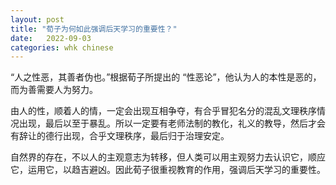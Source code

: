 ```yaml
---
layout: post
title: "荀子为何如此强调后天学习的重要性？"
date:   2022-09-03
categories: whk chinese
---
```


“人之性恶，其善者伪也。”根据荀子所提出的 “性恶论”，他认为人的本性是恶的，而为善需要人为努力。

由人的性，顺着人的情，一定会出现互相争夺，有合乎冒犯名分的混乱文理秩序情况出现，最后以至于暴乱。所以一定要有老师法制的教化，礼义的教导，然后才会有辞让的德行出现，合乎文理秩序，最后归于治理安定。

自然界的存在，不以人的主观意志为转移，但人类可以用主观努力去认识它，顺应它，运用它，以趋吉避凶。因此荀子很重视教育的作用，强调后天学习的重要性。